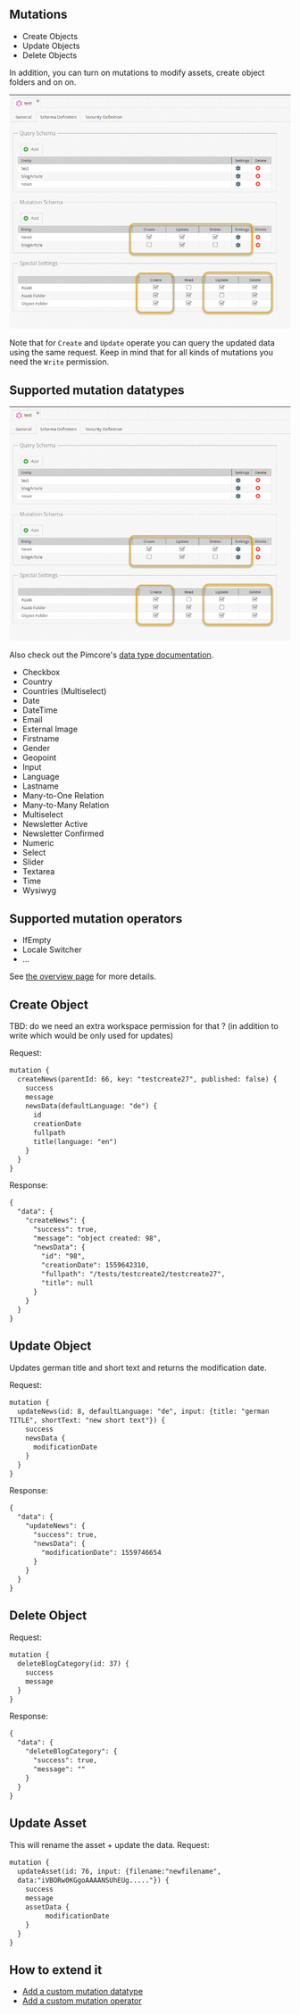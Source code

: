 ## Mutations

* Create Objects
* Update Objects
* Delete Objects

In addition, you can turn on mutations to modify assets, create object folders and on on.
 

![Mutation grid](../img/graphql/mutation_grid.png)
 
Note that for `Create` and `Update` operate you can query the updated data using the same request.
Keep in mind that for all kinds of mutations you need the `Write` permission.

## Supported mutation datatypes

![Mutation grid](../img/graphql/mutation_grid.png)

Also check out the Pimcore's [data type documentation](https://pimcore.com/docs/5.x/Development_Documentation/Objects/Object_Classes/Data_Types/index.html). 

* Checkbox
* Country
* Countries (Multiselect)
* Date
* DateTime
* Email
* External Image
* Firstname
* Gender
* Geopoint
* Input
* Language
* Lastname
* Many-to-One Relation
* Many-to-Many Relation
* Multiselect
* Newsletter Active
* Newsletter Confirmed
* Numeric
* Select
* Slider
* Textarea
* Time
* Wysiwyg

## Supported mutation operators

* IfEmpty
* Locale Switcher
* ...

See [the overview page](./MutationOperators.md) for more details.

## Create Object

TBD: do we need an extra workspace permission for that ? (in addition to write which would be only used for updates)

Request:
```
mutation {
  createNews(parentId: 66, key: "testcreate27", published: false) {
    success
    message
    newsData(defaultLanguage: "de") {
      id      
      creationDate
      fullpath
      title(language: "en")
    }
  }
}
```

Response:
```
{
  "data": {
    "createNews": {
      "success": true,
      "message": "object created: 98",
      "newsData": {
        "id": "98",
        "creationDate": 1559642310,
        "fullpath": "/tests/testcreate2/testcreate27",
        "title": null
      }
    }
  }
}
```

## Update Object

Updates german title and short text and returns the modification date. 

Request:
```
mutation {
  updateNews(id: 8, defaultLanguage: "de", input: {title: "german TITLE", shortText: "new short text"}) {
    success
    newsData {
      modificationDate
    }
  }
}
```

Response:
```
{
  "data": {
    "updateNews": {
      "success": true,
      "newsData": {
        "modificationDate": 1559746654
      }
    }
  }
}
```

## Delete Object

Request:
```
mutation {
  deleteBlogCategory(id: 37) {
    success
    message
  }
}
```

Response:
```
{
  "data": {
    "deleteBlogCategory": {
      "success": true,
      "message": ""
    }
  }
}
```

## Update Asset

This will rename the asset + update the data.
Request:
```
mutation {
  updateAsset(id: 76, input: {filename:"newfilename",
  data:"iVBORw0KGgoAAAANSUhEUg....."}) {
    success
    message
    assetData {
         modificationDate
    }   
  }
}
```

## How to extend it

* [Add a custom mutation datatype](./AddCustomMutationDatatype.md)
* [Add a custom mutation operator](./AddCustomMutationOperator.md)

